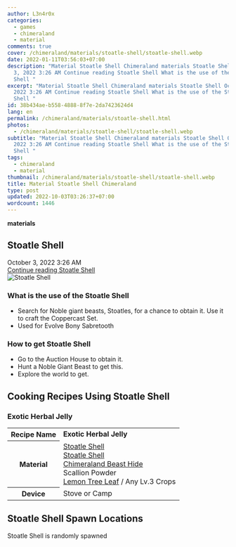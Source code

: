 ```yaml
---
author: L3n4r0x
categories:
  - games
  - chimeraland
  - material
comments: true
cover: /chimeraland/materials/stoatle-shell/stoatle-shell.webp
date: 2022-01-11T03:56:03+07:00
description: "Material Stoatle Shell Chimeraland materials Stoatle Shell October
  3, 2022 3:26 AM Continue reading Stoatle Shell What is the use of the Stoatle
  Shell "
excerpt: "Material Stoatle Shell Chimeraland materials Stoatle Shell October 3,
  2022 3:26 AM Continue reading Stoatle Shell What is the use of the Stoatle
  Shell "
id: 38b434ae-b558-4888-8f7e-2da7423624d4
lang: en
permalink: /chimeraland/materials/stoatle-shell.html
photos:
  - /chimeraland/materials/stoatle-shell/stoatle-shell.webp
subtitle: "Material Stoatle Shell Chimeraland materials Stoatle Shell October 3,
  2022 3:26 AM Continue reading Stoatle Shell What is the use of the Stoatle
  Shell "
tags:
  - chimeraland
  - material
thumbnail: /chimeraland/materials/stoatle-shell/stoatle-shell.webp
title: Material Stoatle Shell Chimeraland
type: post
updated: 2022-10-03T03:26:37+07:00
wordcount: 1446
---
```


<link
  rel="stylesheet"
  href="https://rawcdn.githack.com/dimaslanjaka/Web-Manajemen/870a349/css/bootstrap-5-3-0-alpha3-wrapper.css"
/>
<section id="bootstrap-wrapper">
  <div data-bs-theme="dark">
    <div
      class="row g-0 border rounded overflow-hidden flex-md-row mb-4 shadow-sm position-relative bg-dark text-light"
    >
      <div class="col p-4 d-flex flex-column position-static">
        <strong class="d-inline-block mb-2 text-success">materials</strong>
        <h2 class="mb-0">Stoatle Shell</h2>
        <div class="mb-1 text-muted">October 3, 2022 3:26 AM</div>
        <a
          href="/chimeraland/materials/stoatle-shell.html"
          class="stretched-link d-none text-primary"
          >Continue reading Stoatle Shell</a
        >
      </div>
      <div class="col-auto d-none d-md-block d-lg-block">
        <img
          src="https://www.webmanajemen.com/chimeraland/materials/stoatle-shell/stoatle-shell.webp"
          alt="Stoatle Shell"
        />
      </div>
    </div>
    <div class="row">
      <div class="col-lg-6 col-12 mb-2">
        <div class="card">
          <div class="card-body">
            <h3 class="card-title">What is the use of the Stoatle Shell</h3>
            <div class="card-text">
              <ul>
                <li>
                  Search for Noble giant beasts, Stoatles, for a chance to
                  obtain it. Use it to craft the Coppercast Set.
                </li>
                <li>Used for Evolve Bony Sabretooth</li>
              </ul>
            </div>
          </div>
        </div>
      </div>
      <div class="col-lg-6 col-12 mb-2">
        <div class="card">
          <div class="card-body">
            <h3 class="card-title">How to get Stoatle Shell</h3>
            <div class="card-text">
              <ul>
                <li>Go to the Auction House to obtain it.</li>
                <li>Hunt a Noble Giant Beast to get this.</li>
                <li>Explore the world to get.</li>
              </ul>
            </div>
          </div>
        </div>
      </div>
      <div class="col-12 mb-2">
        <h2 id="cookable">Cooking Recipes Using Stoatle Shell</h2>
        <div id="recipe-exotic-herbal-jelly">
          <h3 id="item-exotic-herbal-jelly">Exotic Herbal Jelly</h3>
          <div class="mb-2">
            <table class="table">
              <tr>
                <th>Recipe Name</th>
                <td><b>Exotic Herbal Jelly</b></td>
              </tr>
              <tr>
                <th>Material</th>
                <td>
                  <a
                    class="text-decoration-none text-primary"
                    href="/chimeraland/materials/stoatle-shell.html"
                    >Stoatle Shell</a
                  ><br /><a
                    class="text-decoration-none text-primary"
                    href="/chimeraland/materials/stoatle-shell.html"
                    >Stoatle Shell</a
                  ><br /><a
                    class="text-decoration-none text-primary"
                    href="/chimeraland/materials/chimeraland-beast-hide.html"
                    >Chimeraland Beast Hide</a
                  ><br />Scallion Powder<br /><a
                    class="text-decoration-none text-primary"
                    href="/chimeraland/materials/lemon-tree-leaf.html"
                    >Lemon Tree Leaf</a
                  ><span> / </span>Any Lv.3 Crops
                </td>
              </tr>
              <tr>
                <th>Device</th>
                <td>Stove or Camp</td>
              </tr>
            </table>
          </div>
        </div>
      </div>
      <div class="col-12 mb-2">
        <h2>Stoatle Shell Spawn Locations</h2>
        <p>Stoatle Shell is randomly spawned</p>
      </div>
    </div>
  </div>
</section>
